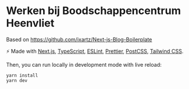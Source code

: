 # Werken bij Boodschappencentrum Heenvliet

Based on https://github.com/ixartz/Next-js-Blog-Boilerplate


⚡️ Made with [Next.js](https://nextjs.org), [TypeScript](https://www.typescriptlang.org), [ESLint](https://eslint.org), [Prettier](https://prettier.io), [PostCSS](https://postcss.org), [Tailwind CSS](https://tailwindcss.com).



Then, you can run locally in development mode with live reload:

```
yarn install
yarn dev
```
